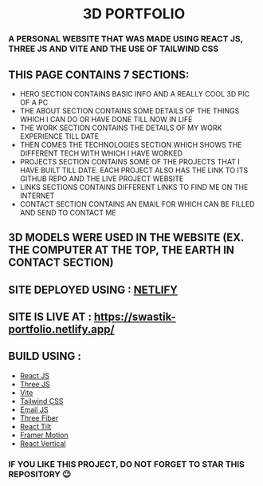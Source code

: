 <h1 align="center"> 3D PORTFOLIO </h1>

### A PERSONAL WEBSITE THAT WAS MADE USING REACT JS, THREE JS AND VITE AND THE USE OF TAILWIND CSS

## THIS PAGE CONTAINS 7 SECTIONS:
- HERO SECTION CONTAINS BASIC INFO AND A REALLY COOL 3D PIC OF A PC
- THE ABOUT SECTION CONTAINS SOME DETAILS OF THE THINGS WHICH I CAN DO OR HAVE DONE TILL NOW IN LIFE
- THE WORK SECTION CONTAINS THE DETAILS OF MY WORK EXPERIENCE TILL DATE
- THEN COMES THE TECHNOLOGIES SECTION WHICH SHOWS THE DIFFERENT TECH WITH WHICH I HAVE WORKED
- PROJECTS SECTION CONTAINS SOME OF THE PROJECTS THAT I HAVE BUILT TILL DATE. EACH PROJECT ALSO HAS THE LINK TO ITS GITHUB REPO AND THE LIVE PROJECT WEBSITE
- LINKS SECTIONS CONTAINS DIFFERENT LINKS TO FIND ME ON THE INTERNET
- CONTACT SECTION CONTAINS AN EMAIL FOR WHICH CAN BE FILLED AND SEND TO CONTACT ME

## 3D MODELS WERE USED IN THE WEBSITE (EX. THE COMPUTER AT THE TOP, THE EARTH IN CONTACT SECTION)

## SITE DEPLOYED USING : [NETLIFY](https://www.netlify.com/)
## SITE IS LIVE AT : https://swastik-portfolio.netlify.app/

## BUILD USING :
- [React JS](https://reactjs.org/)
- [Three JS](https://threejs.org/)
- [Vite](https://vitejs.dev/)
- [Tailwind CSS](https://tailwindcss.com/)
- [Email JS](https://www.emailjs.com/)
- [Three Fiber](https://docs.pmnd.rs/react-three-fiber/getting-started/introduction)
- [React Tilt](https://www.npmjs.com/package/react-tilt)
- [Framer Motion](https://www.framer.com/motion/)
- [React Vertical](https://www.npmjs.com/package/react-vertical-timeline-component)

### IF YOU LIKE THIS PROJECT, DO NOT FORGET TO STAR THIS REPOSITORY 😉